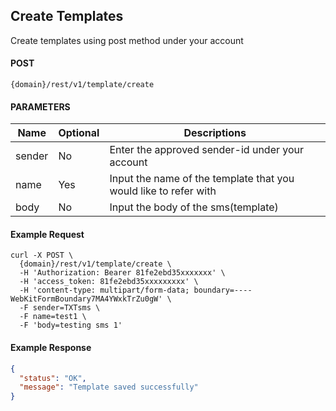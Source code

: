 ## Create Templates

Create templates using post method under your account

#### POST

```
{domain}/rest/v1/template/create
```

#### PARAMETERS

| Name   | Optional | Descriptions                                                     |
| ------ | -------- | ---------------------------------------------------------------- |
| sender | No       | Enter the approved sender-id under your account                  |
| name   | Yes      | Input the name of the template that you would like to refer with |
| body   | No       | Input the body of the sms(template)                              |

#### Example Request

```
curl -X POST \
  {domain}/rest/v1/template/create \
  -H 'Authorization: Bearer 81fe2ebd35xxxxxxx' \
  -H 'access_token: 81fe2ebd35xxxxxxxxx' \
  -H 'content-type: multipart/form-data; boundary=----WebKitFormBoundary7MA4YWxkTrZu0gW' \
  -F sender=TXTsms \
  -F name=test1 \
  -F 'body=testing sms 1'
```

#### Example Response

```json
{
  "status": "OK",
  "message": "Template saved successfully"
}
```
